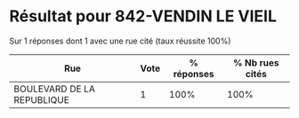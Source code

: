 # Résultat pour 842-VENDIN LE VIEIL

Sur 1 réponses dont 1 avec une rue cité (taux réussite 100%)

| Rue | Vote | % réponses | % Nb rues cités|
|-----|------|------------|----------------|
| BOULEVARD DE LA REPUBLIQUE | 1 | 100% | 100%|
